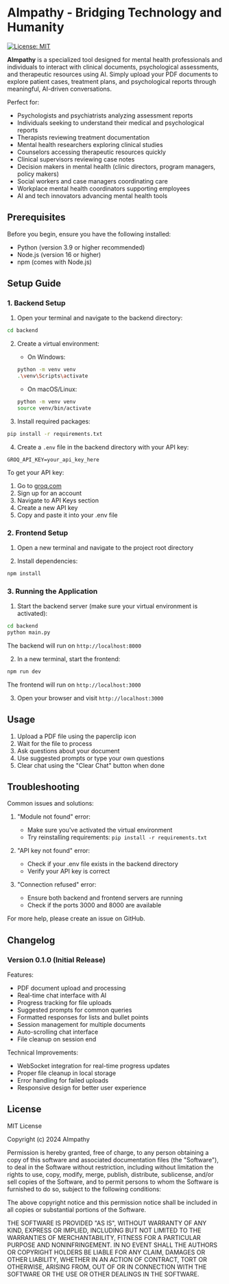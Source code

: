 # AImpathy - Bridging Technology and Humanity

[![License: MIT](https://img.shields.io/badge/License-MIT-yellow.svg)](https://opensource.org/licenses/MIT)

**AImpathy**
 is a specialized tool designed for mental health professionals and individuals to interact with clinical documents, psychological assessments, and therapeutic resources using AI. Simply upload your PDF documents to explore patient cases, treatment plans, and psychological reports through meaningful, AI-driven conversations.

Perfect for:
- Psychologists and psychiatrists analyzing assessment reports
- Individuals seeking to understand their medical and psychological reports
- Therapists reviewing treatment documentation
- Mental health researchers exploring clinical studies
- Counselors accessing therapeutic resources quickly
- Clinical supervisors reviewing case notes
- Decision makers in mental health (clinic directors, program managers, policy makers)
- Social workers and case managers coordinating care
- Workplace mental health coordinators supporting employees
- AI and tech innovators advancing mental health tools

## Prerequisites

Before you begin, ensure you have the following installed:
- Python (version 3.9 or higher recommended)
- Node.js (version 16 or higher)
- npm (comes with Node.js)

## Setup Guide

### 1. Backend Setup

1. Open your terminal and navigate to the backend directory:
```bash
cd backend
```

2. Create a virtual environment:
   - On Windows:
   ```bash
   python -m venv venv
   .\venv\Scripts\activate
   ```
   - On macOS/Linux:
   ```bash
   python -m venv venv
   source venv/bin/activate
   ```

3. Install required packages:
```bash
pip install -r requirements.txt
```

4. Create a `.env` file in the backend directory with your API key:
```env
GROQ_API_KEY=your_api_key_here
```

To get your API key:
1. Go to [groq.com](https://groq.com)
2. Sign up for an account
3. Navigate to API Keys section
4. Create a new API key
5. Copy and paste it into your .env file

### 2. Frontend Setup

1. Open a new terminal and navigate to the project root directory

2. Install dependencies:
```bash
npm install
```

### 3. Running the Application

1. Start the backend server (make sure your virtual environment is activated):
```bash
cd backend
python main.py
```
The backend will run on `http://localhost:8000`

2. In a new terminal, start the frontend:
```bash
npm run dev
```
The frontend will run on `http://localhost:3000`

3. Open your browser and visit `http://localhost:3000`

## Usage

1. Upload a PDF file using the paperclip icon
2. Wait for the file to process
3. Ask questions about your document
4. Use suggested prompts or type your own questions
5. Clear chat using the "Clear Chat" button when done

## Troubleshooting

Common issues and solutions:

1. "Module not found" error:
   - Make sure you've activated the virtual environment
   - Try reinstalling requirements: `pip install -r requirements.txt`

2. "API key not found" error:
   - Check if your .env file exists in the backend directory
   - Verify your API key is correct

3. "Connection refused" error:
   - Ensure both backend and frontend servers are running
   - Check if the ports 3000 and 8000 are available

For more help, please create an issue on GitHub.

## Changelog

### Version 0.1.0 (Initial Release)

Features:
- PDF document upload and processing
- Real-time chat interface with AI
- Progress tracking for file uploads
- Suggested prompts for common queries
- Formatted responses for lists and bullet points
- Session management for multiple documents
- Auto-scrolling chat interface
- File cleanup on session end

Technical Improvements:
- WebSocket integration for real-time progress updates
- Proper file cleanup in local storage
- Error handling for failed uploads
- Responsive design for better user experience

## License

MIT License

Copyright (c) 2024 AImpathy

Permission is hereby granted, free of charge, to any person obtaining a copy
of this software and associated documentation files (the "Software"), to deal
in the Software without restriction, including without limitation the rights
to use, copy, modify, merge, publish, distribute, sublicense, and/or sell
copies of the Software, and to permit persons to whom the Software is
furnished to do so, subject to the following conditions:

The above copyright notice and this permission notice shall be included in all
copies or substantial portions of the Software.

THE SOFTWARE IS PROVIDED "AS IS", WITHOUT WARRANTY OF ANY KIND, EXPRESS OR
IMPLIED, INCLUDING BUT NOT LIMITED TO THE WARRANTIES OF MERCHANTABILITY,
FITNESS FOR A PARTICULAR PURPOSE AND NONINFRINGEMENT. IN NO EVENT SHALL THE
AUTHORS OR COPYRIGHT HOLDERS BE LIABLE FOR ANY CLAIM, DAMAGES OR OTHER
LIABILITY, WHETHER IN AN ACTION OF CONTRACT, TORT OR OTHERWISE, ARISING FROM,
OUT OF OR IN CONNECTION WITH THE SOFTWARE OR THE USE OR OTHER DEALINGS IN THE
SOFTWARE.
